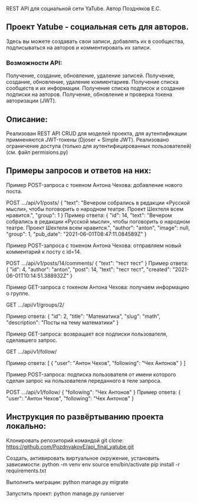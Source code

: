 REST API для социальной сети YaTube.
Автор Поздняков Е.С.

## Проект Yatube - социальная сеть для авторов.
Здесь вы можете создавать свои записи, добавлять их в сообщества, подписываться на авторов и комментировать их записи.

### Возможности API:
Получение, создание, обновление, удаление записей.
Получение, создание, обновление, удаление комментариев.
Получение списка сообществ и их информации.
Получение списка подписок и создание подписки на авторов.
Получение, обновление и проверка токена авторизации (JWT).

Описание:
--------------------------------------------------------------------------------------------
Реализован REST API CRUD для моделей проекта, для аутентификации примненяются JWT-токены (Djoser + Simple JWT). 
Реализовано ограничение доступа (только для аутентифицированных пользователей) (см. файл permisions.py)

Примеры запросов и ответов на них:
--------------------------------------------------------------------------------------------
Пример POST-запроса с токеном Антона Чехова: добавление нового поста.

POST .../api/v1/posts/
{
    "text": "Вечером собрались в редакции «Русской мысли», чтобы поговорить о народном театре. Проект Шехтеля всем нравится.",
    "group": 1
} 
Пример ответа:
{
    "id": 14,
    "text": "Вечером собрались в редакции «Русской мысли», чтобы поговорить о народном театре. Проект Шехтеля всем нравится.",
    "author": "anton",
    "image": null,
    "group": 1,
    "pub_date": "2021-06-01T08:47:11.084589Z"
} 

Пример POST-запроса с токеном Антона Чехова: отправляем новый комментарий к посту с id=14.

POST .../api/v1/posts/14/comments/
{
    "text": "тест тест"
} 
Пример ответа:
{
    "id": 4,
    "author": "anton",
    "post": 14,
    "text": "тест тест",
    "created": "2021-06-01T10:14:51.388932Z"
} 

Пример GET-запроса с токеном Антона Чехова: получаем информацию о группе.

GET .../api/v1/groups/2/

Пример ответа:
{
    "id": 2,
    "title": "Математика",
    "slug": "math",
    "description": "Посты на тему математики"
}

Пример GET-запроса: возвращает все подписки пользователя, сделавшего запрос.

GET .../api/v1/follow/

Пример ответа:
[
    {
        "user": "Антон Чехов",
        "following": "Чех Антонов"
    }
]

Пример POST-запроса: подписка пользователя от имени которого сделан запрос
на пользователя переданного в теле запроса.

POST .../api/v1/follow/
{
    "following": "Чех Антонов"
}
Пример ответа:
{
    "user": "Антон Чехов",
    "following": "Чех Антонов"
}

Инструкция по развёртыванию проекта локально:
--------------------------------------------------------------------------------------------
Клонировать репозиторий командой git clone:
https://github.com/PozdnyakovE/api_final_yatube.git

Создать, активировать виртуальное окружение, установить зависимости:
python -m venv env
source env/bin/activate
pip install -r requirements.txt

Выполнить миграции:
python manage.py migrate

Запустить проект:
python manage.py runserver

